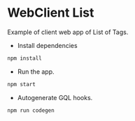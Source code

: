 # WebClient List

Example of client web app of List of Tags.

- Install dependencies

```sh
npm install
```

- Run the app.

```sh
npm start
```

- Autogenerate GQL hooks.

```sh
npm run codegen
```
